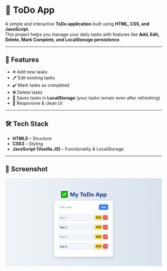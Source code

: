 # 📝 ToDo App

A simple and interactive **ToDo application** built using **HTML, CSS, and JavaScript**.  
This project helps you manage your daily tasks with features like **Add, Edit, Delete, Mark Complete, and LocalStorage persistence**.

---

## 🚀 Features
- ➕ Add new tasks  
- 🖊️ Edit existing tasks  
- ✔️ Mark tasks as completed  
- ❌ Delete tasks  
- 💾 Saves tasks in **LocalStorage** (your tasks remain even after refreshing)  
- 📱 Responsive & clean UI  

---

## 🛠️ Tech Stack
- **HTML5** – Structure  
- **CSS3** – Styling  
- **JavaScript (Vanilla JS)** – Functionality & LocalStorage  

---

## 📸 Screenshot
![ToDo App Screenshot](./Screenshot.png)


